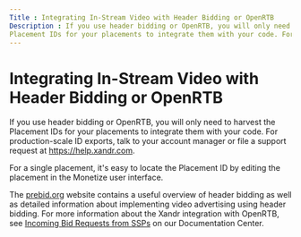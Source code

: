 ```yaml
---
Title : Integrating In-Stream Video with Header Bidding or OpenRTB
Description : If you use header bidding or OpenRTB, you will only need to harvest the
Placement IDs for your placements to integrate them with your code. For
---
```



# Integrating In-Stream Video with Header Bidding or OpenRTB



If you use header bidding or OpenRTB, you will only need to harvest the
Placement IDs for your placements to integrate them with your code. For
production-scale ID exports, talk to your account manager or file a
support request at https://help.xandr.com.

For a single placement, it's easy to locate the Placement ID by editing
the placement in the Monetize user interface.

The <a href="https://docs.prebid.org/index.html" class="xref"
target="_blank">prebid.org</a> website contains a useful overview of
header bidding as well as detailed information about implementing video
advertising using header bidding. For more information about the
Xandr integration with OpenRTB, see <a
href="https://docs.xandr.com/bundle/supply-partners/page/incoming-bid-request-from-ssps.html"
class="xref" target="_blank">Incoming Bid Requests from SSPs</a> on our
Documentation Center.




